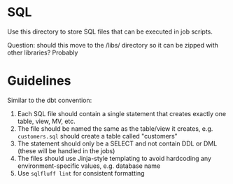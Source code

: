 # SQL
Use this directory to store SQL files that can be executed in job scripts.

Question: should this move to the /libs/ directory so it can be zipped with other libraries? Probably

# Guidelines
Similar to the dbt convention:
1. Each SQL file should contain a single statement that creates exactly one table, view, MV, etc.
2. The file should be named the same as the table/view it creates, e.g. `customers.sql` should create a table called "customers"
3. The statement should only be a SELECT and not contain DDL or DML (these will be handled in the jobs)
4. The files should use Jinja-style templating to avoid hardcoding any environment-specific values, e.g. database name
5. Use `sqlfluff lint` for consistent formatting

